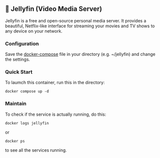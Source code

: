 ## 📁 Jellyfin (Video Media Server)

Jellyfin is a free and open-source personal media server. It provides a beautiful, Netflix-like interface for streaming your movies and TV shows to any device on your network.

### Configuration
Save the [docker-compose](./docker-compose.yml) file in your directory (e.g. ~/jellyfin) and change the settings.

### Quick Start
To laumch this container, run this in the directory:
```
docker compose up -d
```

### Maintain
To check if the service is actually running, do this:
```
docker logs jellyfin
````
or
```
docker ps
````
to see all the services running.
